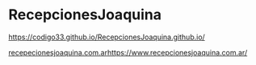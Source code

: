 # RecepcionesJoaquina
https://codigo33.github.io/RecepcionesJoaquina.github.io/

[recepecionesjoaquina.com.ar](https://www.recepcionesjoaquina.com.ar/)https://www.recepcionesjoaquina.com.ar/

